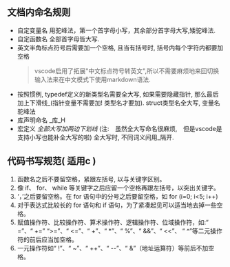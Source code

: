 ## 文档内命名规则
* 自定变量名 用驼峰法，第一个首字母小写，其余部分首字母大写,矮驼峰法.
* 自定函数名 全部首字母皆大写.
* 英文半角标点符号后需要加一个空格, 且当有括号时, 括号内每个字符内都要加空格
    >vscode启用了拓展"中文标点符号转英文",所以不需要麻烦地来回切换输入法来在中文模式下使用markdown语法.
* 按照惯例, typedef定义的新类型名需要全大写, 如果需要隐藏指针, 那么最后加上下滑线_(指针变量不需要加! 类型名才要加). struct类型名全大写, 变量名驼峰法
* 库声明命名  _库_H
* 宏定义 _全部大写加两边下划线_
    (注:　虽然全大写命名很麻烦,　但是vscode是支持小写也能补全大写的啦)
    全大写时, 不同词义间用_隔开.

## 代码书写规范( 适用c )
1. 函数名之后不要留空格，紧跟左括号,  以与关键字区别。
2. 像 if、 for、 while 等关键字之后应留一个空格再跟左括号，以突出关键字。
3. ‘，’之后要留空格。在 for 语句中的分号之后要留空格，如 for (i=0; i<5; i++)
4. 对于表达式比较长的 for 语句和 if 语句，为了紧凑起见可以适当地去掉一些空格。
5. 赋值操作符、比较操作符、算术操作符、逻辑操作符、位域操作符，如:“ =”、“ +=” “>=”、“ <=”、“ +”、“ *”、“ %”、“ &&”、“ <<”、 “ ^”等二元操作符的前后应当加空格。
6. 一元操作符如“ !”、“ ~”、“ ++”、“ --”、“ &”（地址运算符）等前后不加空格。
